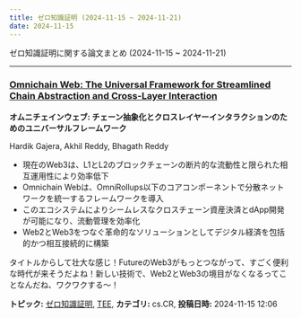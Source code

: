 ```yaml
---
title: ゼロ知識証明 (2024-11-15 ~ 2024-11-21)
date: 2024-11-15
---
```


ゼロ知識証明に関する論文まとめ (2024-11-15 ~ 2024-11-21)


- - -

### [Omnichain Web: The Universal Framework for Streamlined Chain Abstraction and Cross-Layer Interaction](http://arxiv.org/abs/2411.10132)

**オムニチェインウェブ: チェーン抽象化とクロスレイヤーインタラクションのためのユニバーサルフレームワーク**

Hardik Gajera, Akhil Reddy, Bhagath Reddy

- 現在のWeb3は、L1とL2のブロックチェーンの断片的な流動性と限られた相互運用性により効率低下
- Omnichain Webは、OmniRollups以下のコアコンポーネントで分散ネットワークを統一するフレームワークを導入
- このエコシステムによりシームレスなクロスチェーン資産決済とdApp開発が可能になり、流動管理を効率化
- Web2とWeb3をつなぐ革命的なソリューションとしてデジタル経済を包括的かつ相互接続的に構築

タイトルからして壮大な感じ！FutureのWeb3がもっとつながって、すごく便利な時代が来そうだよね！新しい技術で、Web2とWeb3の境目がなくなるってことなんだね、ワクワクする～！



**トピック:** [ゼロ知識証明](../../zkp), [TEE](../../tee), **カテゴリ:** cs.CR, **投稿日時:** 2024-11-15 12:06
